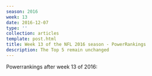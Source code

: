 ```yaml
---
season: 2016
week: 13
date: 2016-12-07
type: ''
collection: articles
template: post.html
title: Week 13 of the NFL 2016 season - PowerRankings
description: The Top 5 remain unchanged
---
```


Powerrankings after week 13 of 2016:

